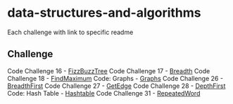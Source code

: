 # data-structures-and-algorithms
Each challenge with link to specific readme

## Challenge
Code Challenge 16 - [FizzBuzzTree](assets/readmes/FizzBuzzTree.md)
Code Challenge 17 - [Breadth](assets/readmes/BreadthFirst.md)
Code Challenge 18 - [FindMaximum](assets/readmes/FindMaximum.md)
Code: Graphs - [Graphs](assets/readmes/Graphs.md)
Code Challenge 26 - [BreadthFirst](assets/readmes/GraphBreadthFirst.md)
Code Challenge 27 - [GetEdge](assets/readmes/GetEdge.md)
Code Challenge 28 - [DepthFirst](assets/readmes/DepthFirst.md)
Code: Hash Table - [Hashtable](assets/readmes/Hashtable.md)
Code Challenge 31 - [RepeatedWord](assets/readmes/RepeadedWord.md)